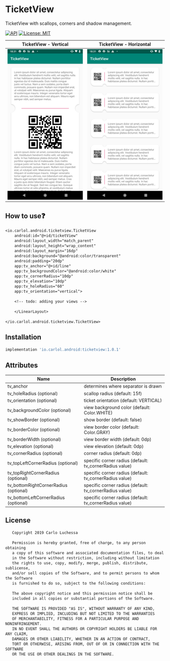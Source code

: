 # TicketView
TicketView with scallops, corners and shadow management.

[![API](https://img.shields.io/badge/API-14%2B-red.svg?style=flat)](https://android-arsenal.com/api?level=14)
[![License: MIT](https://img.shields.io/badge/License-MIT-yellow.svg)](https://opensource.org/licenses/MIT)


TicketView - Vertical      |  TicketView - Horizontal
:-------------------------:|:-------------------------:
![](./pictures/ticket_pic_1.png)  |  ![](./pictures/ticket_pic_2.png)


## How to use:question:
  ```
  <io.carlol.android.ticketview.TicketView
      android:id="@+id/ticketView"
      android:layout_width="match_parent"
      android:layout_height="wrap_content"
      android:layout_margin="16dp"
      android:background="@android:color/transparent"
      android:padding="20dp"
      app:tv_anchor="@+id/line"
      app:tv_backgroundColor="@android:color/white"
      app:tv_cornerRadius="10dp"
      app:tv_elevation="10dp"
      app:tv_holeRadius="60"
      app:tv_orientation="vertical">

      <!-- todo: adding your views -->

      </LinearLayout>

  </io.carlol.android.ticketview.TicketView>
```

## Installation

```gradle
implementation 'io.carlol.android:ticketview:1.0.1'
```

## Attributes

| Name | Description |
| ------ | ------ |
| tv_anchor | determines where separator is drawn |
| tv_holeRadius (optional) | scallop radius (default: 15f) |
| tv_orientation (optional)| ticket orientation (default: VERTICAL) |
| tv_backgroundColor (optional) | view background color (default: Color.WHITE) |
| tv_showBorder (optional) | show border (default: false) |
| tv_borderColor (optional) | view border color (default: Color.GRAY) |
| tv_borderWidth (optional) | view border width (default: 0dp) |
| tv_elevation (optional) | view elevation (default: 0dp) |
| tv_cornerRadius (optional) | corner radius (default: 0dp) |
| tv_topLeftCornerRadius (optional) | specific corner radius (default: tv_cornerRadius value) |
| tv_topRightCornerRadius (optional) | specific corner radius (default: tv_cornerRadius value) |
| tv_bottomRightCornerRadius (optional) | specific corner radius (default: tv_cornerRadius value) |
| tv_bottomLeftCornerRadius (optional) | specific corner radius (default: tv_cornerRadius value) |


## License
```
   Copyright 2019 Carlo Luchessa
   
   Permission is hereby granted, free of charge, to any person obtaining 
   a copy of this software and associated documentation files, to deal 
   in the Software without restriction, including without limitation 
   the rights to use, copy, modify, merge, publish, distribute, sublicense, 
   and/or sell copies of the Software, and to permit persons to whom the Software 
   is furnished to do so, subject to the following conditions:
   
   The above copyright notice and this permission notice shall be 
   included in all copies or substantial portions of the Software.
   
   THE SOFTWARE IS PROVIDED "AS IS", WITHOUT WARRANTY OF ANY KIND, 
   EXPRESS OR IMPLIED, INCLUDING BUT NOT LIMITED TO THE WARRANTIES 
   OF MERCHANTABILITY, FITNESS FOR A PARTICULAR PURPOSE AND NONINFRINGEMENT. 
   IN NO EVENT SHALL THE AUTHORS OR COPYRIGHT HOLDERS BE LIABLE FOR ANY CLAIM, 
   DAMAGES OR OTHER LIABILITY, WHETHER IN AN ACTION OF CONTRACT, 
   TORT OR OTHERWISE, ARISING FROM, OUT OF OR IN CONNECTION WITH THE SOFTWARE 
   OR THE USE OR OTHER DEALINGS IN THE SOFTWARE.
   
